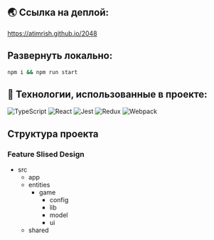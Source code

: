 ## 🌏 Ссылка на деплой:
https://atimrish.github.io/2048
## Развернуть локально:
```bash
npm i && npm run start
```
## 🧰 Технологии, использованные в проекте:
![TypeScript](https://img.shields.io/badge/typescript-%23007ACC.svg?style=for-the-badge&logo=typescript&logoColor=white)
![React](https://img.shields.io/badge/react-%2320232a.svg?style=for-the-badge&logo=react&logoColor=%2361DAFB)
![Jest](https://img.shields.io/badge/-jest-%23C21325?style=for-the-badge&logo=jest&logoColor=white)
![Redux](https://img.shields.io/badge/redux-%23593d88.svg?style=for-the-badge&logo=redux&logoColor=white)
![Webpack](https://img.shields.io/badge/webpack-%238DD6F9.svg?style=for-the-badge&logo=webpack&logoColor=black)
## Структура проекта
### Feature Slised Design
- src
  - app
  - entities
    - game
      - config
      - lib
      - model
      - ui
  - shared
